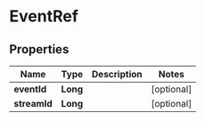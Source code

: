 # EventRef

## Properties
Name | Type | Description | Notes
------------ | ------------- | ------------- | -------------
**eventId** | **Long** |  |  [optional]
**streamId** | **Long** |  |  [optional]
